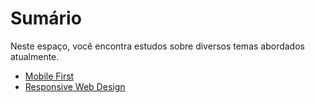 # Sumário

Neste espaço, você encontra estudos sobre diversos temas abordados atualmente.

* [Mobile First](mobile-first.md)
* [Responsive Web Design](responsive-web-design.md)
